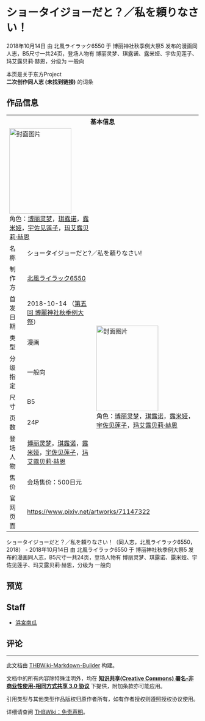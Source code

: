 # ショータイジョーだと？／私を頼りなさい！

<!-- source html: G:\repos\THBWiki-Markdown-Builder\THBWikiMarkdown\Temp\main\f\fe\ns0%3A%E3%82%B7%E3%83%A7%E3%83%BC%E3%82%BF%E3%82%A4%E3%82%B8%E3%83%A7%E3%83%BC%E3%81%A0%E3%81%A8%EF%BC%9F%EF%BC%8F%E7%A7%81%E3%82%92%E9%A0%BC%E3%82%8A%E3%81%AA%E3%81%95%E3%81%84%EF%BC%81.html -->

2018年10月14日 由 北風ライラック6550 于 博丽神社秋季例大祭5 发布的漫画同人志，B5尺寸一共24页，登场人物有 博丽灵梦、琪露诺、露米娅、宇佐见莲子、玛艾露贝莉·赫恩，分级为 一般向

本页是关于东方Project  
 **二次创作同人志 (未找到链接)** 的词条

## 作品信息

<table><tbody><tr><th colspan="3">基本信息</th></tr><tr><td class="cover-artwork-mobile" colspan="2"><a href="./文件-ショータイジョーだと-／私を頼りなさい!封面.jpg.md" class="image" title="封面图片"><img alt="封面图片" src="https://upload.thwiki.cc/thumb/c/c8/%E3%82%B7%E3%83%A7%E3%83%BC%E3%82%BF%E3%82%A4%E3%82%B8%E3%83%A7%E3%83%BC%E3%81%A0%E3%81%A8%3F%EF%BC%8F%E7%A7%81%E3%82%92%E9%A0%BC%E3%82%8A%E3%81%AA%E3%81%95%E3%81%84%21%E5%B0%81%E9%9D%A2.jpg/162px-%E3%82%B7%E3%83%A7%E3%83%BC%E3%82%BF%E3%82%A4%E3%82%B8%E3%83%A7%E3%83%BC%E3%81%A0%E3%81%A8%3F%EF%BC%8F%E7%A7%81%E3%82%92%E9%A0%BC%E3%82%8A%E3%81%AA%E3%81%95%E3%81%84%21%E5%B0%81%E9%9D%A2.jpg" decoding="async" loading="lazy" width="162" height="224" srcset="https://upload.thwiki.cc/thumb/c/c8/%E3%82%B7%E3%83%A7%E3%83%BC%E3%82%BF%E3%82%A4%E3%82%B8%E3%83%A7%E3%83%BC%E3%81%A0%E3%81%A8%3F%EF%BC%8F%E7%A7%81%E3%82%92%E9%A0%BC%E3%82%8A%E3%81%AA%E3%81%95%E3%81%84%21%E5%B0%81%E9%9D%A2.jpg/243px-%E3%82%B7%E3%83%A7%E3%83%BC%E3%82%BF%E3%82%A4%E3%82%B8%E3%83%A7%E3%83%BC%E3%81%A0%E3%81%A8%3F%EF%BC%8F%E7%A7%81%E3%82%92%E9%A0%BC%E3%82%8A%E3%81%AA%E3%81%95%E3%81%84%21%E5%B0%81%E9%9D%A2.jpg 1.5x, https://upload.thwiki.cc/thumb/c/c8/%E3%82%B7%E3%83%A7%E3%83%BC%E3%82%BF%E3%82%A4%E3%82%B8%E3%83%A7%E3%83%BC%E3%81%A0%E3%81%A8%3F%EF%BC%8F%E7%A7%81%E3%82%92%E9%A0%BC%E3%82%8A%E3%81%AA%E3%81%95%E3%81%84%21%E5%B0%81%E9%9D%A2.jpg/324px-%E3%82%B7%E3%83%A7%E3%83%BC%E3%82%BF%E3%82%A4%E3%82%B8%E3%83%A7%E3%83%BC%E3%81%A0%E3%81%A8%3F%EF%BC%8F%E7%A7%81%E3%82%92%E9%A0%BC%E3%82%8A%E3%81%AA%E3%81%95%E3%81%84%21%E5%B0%81%E9%9D%A2.jpg 2x" data-file-width="741" data-file-height="1024"></a><div class="cover-char">角色：<a href="./博丽灵梦.md" title="博丽灵梦">博丽灵梦</a>，<a href="./琪露诺.md" title="琪露诺">琪露诺</a>，<a href="./露米娅.md" title="露米娅">露米娅</a>，<a href="./宇佐见莲子.md" title="宇佐见莲子">宇佐见莲子</a>，<a href="./玛艾露贝莉·赫恩.md" title="玛艾露贝莉·赫恩">玛艾露贝莉·赫恩</a></div></td>
</tr><tr><td class="label">名称</td><td colspan="2"> ショータイジョーだと?／私を頼りなさい! </td></tr><tr><td class="label">制作方</td><td><a href="./北風ライラック6550.md" title="北風ライラック6550">北風ライラック6550</a></td><td class="cover-artwork" rowspan="8" style="min-width:224px;"><a href="./文件-ショータイジョーだと-／私を頼りなさい!封面.jpg.md" class="image" title="封面图片"><img alt="封面图片" src="https://upload.thwiki.cc/thumb/c/c8/%E3%82%B7%E3%83%A7%E3%83%BC%E3%82%BF%E3%82%A4%E3%82%B8%E3%83%A7%E3%83%BC%E3%81%A0%E3%81%A8%3F%EF%BC%8F%E7%A7%81%E3%82%92%E9%A0%BC%E3%82%8A%E3%81%AA%E3%81%95%E3%81%84%21%E5%B0%81%E9%9D%A2.jpg/162px-%E3%82%B7%E3%83%A7%E3%83%BC%E3%82%BF%E3%82%A4%E3%82%B8%E3%83%A7%E3%83%BC%E3%81%A0%E3%81%A8%3F%EF%BC%8F%E7%A7%81%E3%82%92%E9%A0%BC%E3%82%8A%E3%81%AA%E3%81%95%E3%81%84%21%E5%B0%81%E9%9D%A2.jpg" decoding="async" loading="lazy" width="162" height="224" srcset="https://upload.thwiki.cc/thumb/c/c8/%E3%82%B7%E3%83%A7%E3%83%BC%E3%82%BF%E3%82%A4%E3%82%B8%E3%83%A7%E3%83%BC%E3%81%A0%E3%81%A8%3F%EF%BC%8F%E7%A7%81%E3%82%92%E9%A0%BC%E3%82%8A%E3%81%AA%E3%81%95%E3%81%84%21%E5%B0%81%E9%9D%A2.jpg/243px-%E3%82%B7%E3%83%A7%E3%83%BC%E3%82%BF%E3%82%A4%E3%82%B8%E3%83%A7%E3%83%BC%E3%81%A0%E3%81%A8%3F%EF%BC%8F%E7%A7%81%E3%82%92%E9%A0%BC%E3%82%8A%E3%81%AA%E3%81%95%E3%81%84%21%E5%B0%81%E9%9D%A2.jpg 1.5x, https://upload.thwiki.cc/thumb/c/c8/%E3%82%B7%E3%83%A7%E3%83%BC%E3%82%BF%E3%82%A4%E3%82%B8%E3%83%A7%E3%83%BC%E3%81%A0%E3%81%A8%3F%EF%BC%8F%E7%A7%81%E3%82%92%E9%A0%BC%E3%82%8A%E3%81%AA%E3%81%95%E3%81%84%21%E5%B0%81%E9%9D%A2.jpg/324px-%E3%82%B7%E3%83%A7%E3%83%BC%E3%82%BF%E3%82%A4%E3%82%B8%E3%83%A7%E3%83%BC%E3%81%A0%E3%81%A8%3F%EF%BC%8F%E7%A7%81%E3%82%92%E9%A0%BC%E3%82%8A%E3%81%AA%E3%81%95%E3%81%84%21%E5%B0%81%E9%9D%A2.jpg 2x" data-file-width="741" data-file-height="1024"></a><div class="cover-char">角色：<a href="./博丽灵梦.md" title="博丽灵梦">博丽灵梦</a>，<a href="./琪露诺.md" title="琪露诺">琪露诺</a>，<a href="./露米娅.md" title="露米娅">露米娅</a>，<a href="./宇佐见莲子.md" title="宇佐见莲子">宇佐见莲子</a>，<a href="./玛艾露贝莉·赫恩.md" title="玛艾露贝莉·赫恩">玛艾露贝莉·赫恩</a></div></td>
</tr><tr><td class="label">首发日期</td><td>2018-10-14&#160;（<a href="/展会作品列表?e=%E5%8D%9A%E4%B8%BD%E7%A5%9E%E7%A4%BE%E7%A7%8B%E5%AD%A3%E4%BE%8B%E5%A4%A7%E7%A5%AD%235">第五回 博麗神社秋季例大祭</a>）</td></tr><tr><td class="label">类型</td><td>漫画</td></tr><tr><td class="label">分级指定</td><td>一般向</td></tr><tr><td class="label">尺寸</td><td>B5</td></tr><tr><td class="label">页数</td><td>24P</td></tr><tr><td class="label">登场人物</td><td><a href="./博丽灵梦.md" title="博丽灵梦">博丽灵梦</a>，<a href="./琪露诺.md" title="琪露诺">琪露诺</a>，<a href="./露米娅.md" title="露米娅">露米娅</a>，<a href="./宇佐见莲子.md" title="宇佐见莲子">宇佐见莲子</a>，<a href="./玛艾露贝莉·赫恩.md" title="玛艾露贝莉·赫恩">玛艾露贝莉·赫恩</a></td></tr><tr><td class="label">售价</td><td>会场售价：500日元</td></tr>
<tr><td class="label">官网页面</td><td colspan="2"><a rel="nofollow" class="external free" href="https://www.pixiv.net/artworks/71147322">https://www.pixiv.net/artworks/71147322</a></td></tr></tbody></table>

ショータイジョーだと？／私を頼りなさい！（同人志，北風ライラック6550，2018） - 2018年10月14日 由 北風ライラック6550 于 博丽神社秋季例大祭5 发布的漫画同人志，B5尺寸一共24页，登场人物有 博丽灵梦、琪露诺、露米娅、宇佐见莲子、玛艾露贝莉·赫恩，分级为 一般向

## 预览

## Staff
- [浜宮南瓜](./浜宮南瓜.md)


## 评论




---

此文档由 [THBWiki-Markdown-Builder](https://github.com/Delsin-Yu/THBWiki-Markdown-Builder) 构建。

文档中的所有内容除特殊注明外，均在 [**知识共享(Creative Commons) 署名-非商业性使用-相同方式共享 3.0 协议**](https://creativecommons.org/licenses/by-sa/3.0/deed.zh-hans) 下提供，附加条款亦可能应用。

引用类型与其他类型作品版权归原作者所有，如有作者授权则遵照授权协议使用。

详细请查阅 [THBWiki：免责声明](https://thbwiki.cc/THBWiki:%E5%85%8D%E8%B4%A3%E5%A3%B0%E6%98%8E)。


